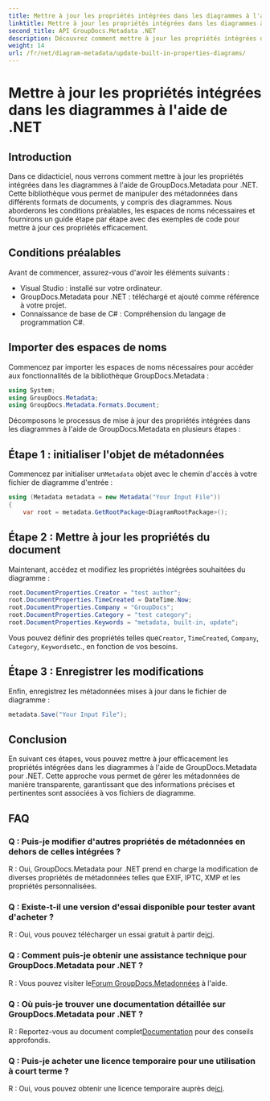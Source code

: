 ```yaml
---
title: Mettre à jour les propriétés intégrées dans les diagrammes à l'aide de .NET
linktitle: Mettre à jour les propriétés intégrées dans les diagrammes à l'aide de .NET
second_title: API GroupDocs.Metadata .NET
description: Découvrez comment mettre à jour les propriétés intégrées dans les diagrammes à l'aide de GroupDocs.Metadata pour .NET. Modifiez les métadonnées de manière transparente avec des exemples de code.
weight: 14
url: /fr/net/diagram-metadata/update-built-in-properties-diagrams/
---
```


# Mettre à jour les propriétés intégrées dans les diagrammes à l'aide de .NET

## Introduction
Dans ce didacticiel, nous verrons comment mettre à jour les propriétés intégrées dans les diagrammes à l'aide de GroupDocs.Metadata pour .NET. Cette bibliothèque vous permet de manipuler des métadonnées dans différents formats de documents, y compris des diagrammes. Nous aborderons les conditions préalables, les espaces de noms nécessaires et fournirons un guide étape par étape avec des exemples de code pour mettre à jour ces propriétés efficacement.

## Conditions préalables

Avant de commencer, assurez-vous d'avoir les éléments suivants :

- Visual Studio : installé sur votre ordinateur.
- GroupDocs.Metadata pour .NET : téléchargé et ajouté comme référence à votre projet.
- Connaissance de base de C# : Compréhension du langage de programmation C#.

## Importer des espaces de noms

Commencez par importer les espaces de noms nécessaires pour accéder aux fonctionnalités de la bibliothèque GroupDocs.Metadata :

```csharp
using System;
using GroupDocs.Metadata;
using GroupDocs.Metadata.Formats.Document;
```

Décomposons le processus de mise à jour des propriétés intégrées dans les diagrammes à l'aide de GroupDocs.Metadata en plusieurs étapes :

## Étape 1 : initialiser l'objet de métadonnées

 Commencez par initialiser un`Metadata` objet avec le chemin d'accès à votre fichier de diagramme d'entrée :

```csharp
using (Metadata metadata = new Metadata("Your Input File"))
{
    var root = metadata.GetRootPackage<DiagramRootPackage>();
```

## Étape 2 : Mettre à jour les propriétés du document

Maintenant, accédez et modifiez les propriétés intégrées souhaitées du diagramme :

```csharp
root.DocumentProperties.Creator = "test author";
root.DocumentProperties.TimeCreated = DateTime.Now;
root.DocumentProperties.Company = "GroupDocs";
root.DocumentProperties.Category = "test category";
root.DocumentProperties.Keywords = "metadata, built-in, update";
```

 Vous pouvez définir des propriétés telles que`Creator`, `TimeCreated`, `Company`, `Category`, `Keywords`etc., en fonction de vos besoins.

## Étape 3 : Enregistrer les modifications

Enfin, enregistrez les métadonnées mises à jour dans le fichier de diagramme :

```csharp
metadata.Save("Your Input File");
```

## Conclusion

En suivant ces étapes, vous pouvez mettre à jour efficacement les propriétés intégrées dans les diagrammes à l'aide de GroupDocs.Metadata pour .NET. Cette approche vous permet de gérer les métadonnées de manière transparente, garantissant que des informations précises et pertinentes sont associées à vos fichiers de diagramme.


## FAQ

### Q : Puis-je modifier d'autres propriétés de métadonnées en dehors de celles intégrées ?
R : Oui, GroupDocs.Metadata pour .NET prend en charge la modification de diverses propriétés de métadonnées telles que EXIF, IPTC, XMP et les propriétés personnalisées.

### Q : Existe-t-il une version d'essai disponible pour tester avant d'acheter ?
 R : Oui, vous pouvez télécharger un essai gratuit à partir de[ici](https://releases.groupdocs.com/).

### Q : Comment puis-je obtenir une assistance technique pour GroupDocs.Metadata pour .NET ?
 R : Vous pouvez visiter le[Forum GroupDocs.Metadonnées](https://forum.groupdocs.com/c/metadata/14) à l'aide.

### Q : Où puis-je trouver une documentation détaillée sur GroupDocs.Metadata pour .NET ?
 R : Reportez-vous au document complet[Documentation](https://tutorials.groupdocs.com/metadata/net/) pour des conseils approfondis.

### Q : Puis-je acheter une licence temporaire pour une utilisation à court terme ?
 R : Oui, vous pouvez obtenir une licence temporaire auprès de[ici](https://purchase.groupdocs.com/temporary-license/).